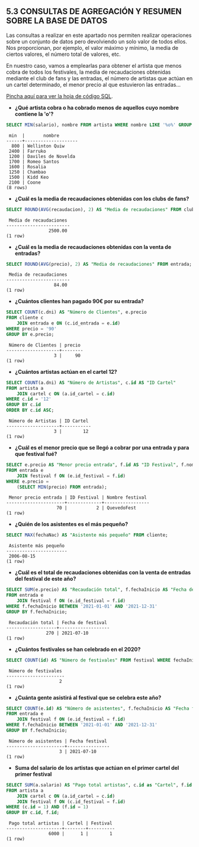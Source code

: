 ## 5.3 CONSULTAS DE AGREGACIÓN Y RESUMEN SOBRE LA BASE DE DATOS

Las consultas a realizar en este apartado nos permiten realizar operaciones sobre un conjunto de datos pero devolviendo un solo valor de todos ellos. Nos proporcionan, por ejemplo, el valor máximo y mínimo, la media de ciertos valores, el número total de valores, etc.

En nuestro caso, vamos a emplearlas para obtener el artista que menos cobra de todos los festivales, la media de recaudaciones obtenidas mediante el club de fans y las entradas, el número de artistas que actúan en un cartel determinado, el menor precio al que estuvieron las entradas...

[Pincha aquí para ver la hoja de código SQL](https://github.com/jmm-1999/QuevedoFest/blob/master/SQL/ConsultasAgregacion.sql).

* **¿Qué artista cobra o ha cobrado menos de aquellos cuyo nombre contiene la 'o'?**
```sql
SELECT MIN(salario), nombre FROM artista WHERE nombre LIKE '%o%' GROUP BY nombre;
```
```Resultado
 min  |       nombre
------+--------------------
  800 | Wellinton Quiw
 2400 | Farruko
 1200 | Daviles de Novelda
 1700 | Romeo Santos
 1600 | Rosalia
 1250 | Chambao
 1500 | Kidd Keo
 2100 | Coone
(8 rows)
```

* **¿Cuál es la media de recaudaciones obtenidas con los clubs de fans?**
```sql
SELECT ROUND(AVG(recaudacion), 2) AS "Media de recaudaciones" FROM clubFans;
```
```Resultado
 Media de recaudaciones
------------------------
                2500.00
(1 row)
```

* **¿Cuál es la media de recaudaciones obtenidas con la venta de entradas?**
```sql
SELECT ROUND(AVG(precio), 2) AS "Media de recaudaciones" FROM entrada;
```
```Resultado
 Media de recaudaciones
------------------------
                  84.00
(1 row)
```

* **¿Cuántos clientes han pagado 90€ por su entrada?**
```sql
SELECT COUNT(c.dni) AS "Número de Clientes", e.precio
FROM cliente c 
    JOIN entrada e ON (c.id_entrada = e.id)
WHERE precio = '90'
GROUP BY e.precio;
```
```Resultado
 Número de Clientes | precio
--------------------+--------
                  3 |     90
(1 row)
```

* **¿Cuántos artistas actúan en el cartel 12?**
```sql
SELECT COUNT(a.dni) AS "Número de Artistas", c.id AS "ID Cartel"
FROM artista a
    JOIN cartel c ON (a.id_cartel = c.id)
WHERE c.id = '12'
GROUP BY c.id
ORDER BY c.id ASC;
```
```Resultado
 Número de Artistas | ID Cartel
--------------------+-----------
                  3 |        12
(1 row)
```

* **¿Cuál es el menor precio que se llegó a cobrar por una entrada y para que festival fué?**
```sql
SELECT e.precio AS "Menor precio entrada", f.id AS "ID Festival", f.nombre AS "Nombre festival"
FROM entrada e 
    JOIN festival f ON (e.id_festival = f.id)
WHERE e.precio = 
    (SELECT MIN(precio) FROM entrada); 
```
```Resultado
 Menor precio entrada | ID Festival | Nombre festival
----------------------+-------------+-----------------
                   70 |           2 | QuevedoFest
(1 row)
```

* **¿Quién de los asistentes es el más pequeño?**
```sql
SELECT MAX(fechaNac) AS "Asistente más pequeño" FROM cliente;
```
```Resultado
 Asistente más pequeño
-----------------------
 2006-08-15
(1 row)
```

* **¿Cuál es el total de recaudaciones obtenidas con la venta de entradas del festival de este año?**
```sql
SELECT SUM(e.precio) AS "Recaudación total", f.fechaInicio AS "Fecha de festival"
FROM entrada e 
    JOIN festival f ON (e.id_festival = f.id)
WHERE f.fechaInicio BETWEEN '2021-01-01' AND '2021-12-31'
GROUP BY f.fechaInicio;
```
```Resultado
 Recaudación total | Fecha de festival
-------------------+-------------------
               270 | 2021-07-10
(1 row)
```

* **¿Cuántos festivales se han celebrado en el 2020?**
```sql
SELECT COUNT(id) AS "Número de festivales" FROM festival WHERE fechaInicio BETWEEN '2020-01-01' AND '2020-12-31';
```
```Resultado
 Número de festivales
----------------------
                    2
(1 row)
```

* **¿Cuánta gente asistirá al festival que se celebra este año?**
```sql
SELECT COUNT(e.id) AS "Número de asistentes", f.fechaInicio AS "Fecha festival"
FROM entrada e
    JOIN festival f ON (e.id_festival = f.id)
WHERE f.fechaInicio BETWEEN '2021-01-01' AND '2021-12-31'
GROUP BY f.fechaInicio;
```
```Resultado
 Número de asistentes | Fecha festival
----------------------+----------------
                    3 | 2021-07-10
(1 row)
```

* **Suma del salario de los artistas que actúan en el primer cartel del primer festival**
```sql
SELECT SUM(a.salario) AS "Pago total artistas", c.id as "Cartel", f.id as "Festival"
FROM artista a
    JOIN cartel c ON (a.id_cartel = c.id)
    JOIN festival f ON (c.id_festival = f.id)
WHERE (c.id = 1) AND (f.id = 1)
GROUP BY c.id, f.id;
```
```Resultado
 Pago total artistas | Cartel | Festival
---------------------+--------+----------
                6000 |      1 |        1
(1 row)
```